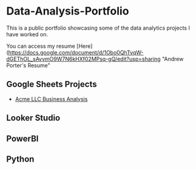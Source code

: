 # Data-Analysis-Portfolio
This is a public portfolio showcasing some of the data analytics projects I have worked on.

You can access my resume [Here](https://docs.google.com/document/d/1Obo0QhTvqW-dGEThOL_sAvvmO9W7N6kHXf02MPsq-gQ/edit?usp=sharing "Andrew Porter's Resume"

## Google Sheets Projects
  * [Acme LLC Business Analysis](https://docs.google.com/spreadsheets/d/1j_rM2G0J-uSwjolkQK1iaJ9OvKXASdglT4a9q9P6kQc/edit?usp=sharing "Acme LLC Business Analysis")



## Looker Studio



## PowerBI



## Python
